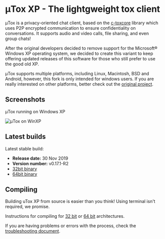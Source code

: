 # μTox XP - The lightgweight tox client

μTox is a privacy-oriented chat client, based on the [c-toxcore](https://github.com/TokTok/c-toxcore) library which uses P2P encrypted communication to ensure confidentiality on conversations. It supports audio and video calls, file sharing, and even group chats!

After the original developers decided to remove support for the Microsoft® Windows XP operating system, we decided to create this variant to keep offering updated releases of this software for those who still prefer to use the good old XP. 

μTox supports multiple platforms, including Linux, Macintosh, BSD and Android, however, this fork is only intended for windows users. If you are really interested on other platforms, better check out the [original project](https://github.com/uTox/uTox).

## Screenshots

μTox running on Windows XP

![μTox on WinXP](https://github.com/blueclouds8666/uTox_XP/raw/files/screenshot.png "μTox running on Windows XP")

## Latest builds

Latest stable build:
- **Release date:**  30 Nov 2019
- **Version number:**  v0.17.1-R2
- [32bit binary](https://github.com/blueclouds8666/uTox_XP/raw/files/binaries/0.17.1-R2/utox-i686.exe)
- [64bit binary](https://github.com/blueclouds8666/uTox_XP/raw/files/binaries/0.17.1-R2/utox-AMD64.exe)

## Compiling

Building uTox XP from source is easier than you think! Using terminal isn't required, we promise.

Instructions for compiling for [32 bit](https://github.com/blueclouds8666/uTox_XP/blob/official-last/COMPILE32.md) or [64 bit](https://github.com/blueclouds8666/uTox_XP/blob/official-last/COMPILE64.md) architectures.

If you are having problems or errors with the process, check the [troubleshooting document](TROUBLESHOOTING.md).
<br />
<br />
 